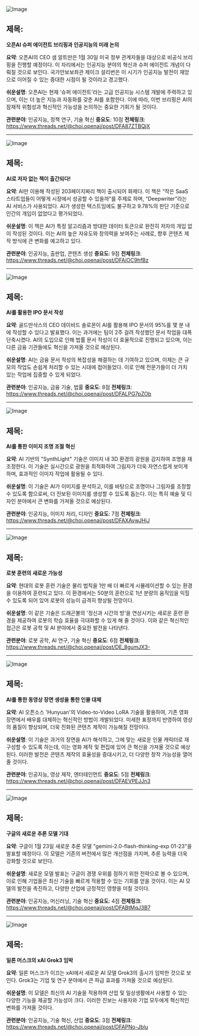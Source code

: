 ![Image](https://scontent-iad3-2.cdninstagram.com/v/t51.71878-15/474016564_924183636526356_7969991641541267439_n.jpg?stp=dst-jpg_e35_tt6&_nc_cat=105&ccb=1-7&_nc_sid=18de74&_nc_ohc=slhkl_fu4oYQ7kNvgEsgTRt&_nc_zt=23&_nc_ht=scontent-iad3-2.cdninstagram.com&edm=ACx9VUEEAAAA&_nc_gid=AU2ow2HLpTAuYwOd6ZQ5ChF&oh=00_AYBxmpoF27zrA22ooEAFSvut955zgHhXzlx95SmVe8yY7g&oe=67935806)

## 제목:
**오픈AI 슈퍼 에이전트 브리핑과 인공지능의 미래 논의**

**요약**:
오픈AI의 CEO 샘 알트만은 1월 30일 미국 정부 관계자들을 대상으로 비공식 브리핑을 진행할 예정이다. 이 자리에서는 인공지능 분야의 혁신과 슈퍼 에이전트 개념이 다뤄질 것으로 보인다. 국가안보보좌관 제이크 설리번은 이 시기가 인공지능 발전이 재앙으로 이어질 수 있는 중대한 시점이 될 것이라고 경고했다.

**쉬운설명**:
오픈AI는 현재 ‘슈퍼 에이전트’라는 고급 인공지능 시스템 개발에 주력하고 있으며, 이는 더 높은 지능과 자동화를 갖춘 AI를 포함한다. 이에 따라, 이번 브리핑은 AI의 잠재적 위험성과 혁신적인 가능성을 논의하는 중요한 기회가 될 것이다.

**관련분야**: 인공지능, 정책 연구, 기술 혁신
**중요도**: 10점
**전체링크**: https://www.threads.net/@choi.openai/post/DFA87ZTBQjX

---

![Image](https://scontent-iad3-1.cdninstagram.com/v/t51.71878-15/474234555_4065153997048731_3592204105207530682_n.jpg?stp=dst-jpg_e35_tt6&_nc_cat=101&ccb=1-7&_nc_sid=18de74&_nc_ohc=PDkn0VOOWK8Q7kNvgHwxv2J&_nc_zt=23&_nc_ht=scontent-iad3-1.cdninstagram.com&edm=ACx9VUEEAAAA&_nc_gid=AU2ow2HLpTAuYwOd6ZQ5ChF&oh=00_AYAPqpppJWKyowjkN0Yt9AyUg5izxlVE7iqWmkznfrUbKg&oe=679352C1)

## 제목:
**AI로 저자 없는 책이 출간되다!**

**요약**:
AI만 이용해 작성된 203페이지짜리 책이 출시되어 화제다. 이 책은 “작은 SaaS 스타트업들이 어떻게 시장에서 성공할 수 있을까”를 주제로 하며, “Deepwriter”라는 AI 서비스가 사용되었다. AI가 생성한 텍스트임에도 불구하고 9.78%의 판단 기준으로 인간의 개입이 없었다고 평가되었다.

**쉬운설명**:
이 책은 AI가 특정 알고리즘과 방대한 데이터 토큰으로 완전히 저자의 개입 없이 작성된 것이다. 이는 AI의 높은 자유도와 창의력을 보여주는 사례로, 향후 콘텐츠 제작 방식에 큰 변화를 예고하고 있다.

**관련분야**: 인공지능, 출판업, 콘텐츠 생성
**중요도**: 9점
**전체링크**: https://www.threads.net/@choi.openai/post/DFAiOC9hfBz

---

![Image](https://scontent-iad3-1.cdninstagram.com/v/t51.71878-15/474234555_4065153997048731_3592204105207530682_n.jpg?stp=dst-jpg_e35_tt6&_nc_cat=101&ccb=1-7&_nc_sid=18de74&_nc_ohc=PDkn0VOOWK8Q7kNvgHwxv2J&_nc_zt=23&_nc_ht=scontent-iad3-1.cdninstagram.com&edm=ACx9VUEEAAAA&_nc_gid=AU2ow2HLpTAuYwOd6ZQ5ChF&oh=00_AYAPqpppJWKyowjkN0Yt9AyUg5izxlVE7iqWmkznfrUbKg&oe=679352C1)

## 제목:
**AI를 활용한 IPO 문서 작성**

**요약**:
골드만삭스의 CEO 데이비드 솔로몬이 AI를 활용해 IPO 문서의 95%를 몇 분 내에 작성할 수 있다고 발표했다. 이는 과거에는 팀이 2주 걸려 작성했던 문서 작업을 대폭 단축시켰다. AI의 도입으로 인해 법률 문서 작성이 더 효율적으로 진행되고 있으며, 이는 다른 금융 기관들에도 혁신을 가져올 것으로 예상된다.

**쉬운설명**:
AI는 금융 문서 작성의 복잡성을 해결하는 데 기여하고 있으며, 이제는 큰 규모의 작업도 손쉽게 처리할 수 있는 시대에 접어들었다. 이로 인해 전문가들이 더 가치 있는 작업에 집중할 수 있게 되었다.

**관련분야**: 인공지능, 금융 기술, 법률 
**중요도**: 8점
**전체링크**: https://www.threads.net/@choi.openai/post/DFALPG7pZOb

---

![Image](https://scontent-iad3-2.cdninstagram.com/v/t51.71878-15/474112793_856565939808735_8884046050145608690_n.jpg?stp=dst-jpg_e35_tt6&_nc_cat=111&ccb=1-7&_nc_sid=18de74&_nc_ohc=-uSIC7rbkyUQ7kNvgHCtDn4&_nc_zt=23&_nc_ht=scontent-iad3-2.cdninstagram.com&edm=ACx9VUEEAAAA&_nc_gid=AU2ow2HLpTAuYwOd6ZQ5ChF&oh=00_AYBEVsYZQDcoWlaXNNx4TnErKVCvcDjDBqJbHRvmdcoYOQ&oe=6793455C)

## 제목:
**AI를 통한 이미지 조명 조절 혁신**

**요약**:
AI 기반의 "SynthLight" 기술은 이미지 내 3D 환경의 광원을 감지하여 조명을 재조정한다. 이 기술은 실시간으로 광원을 최적화하여 그림자가 더욱 자연스럽게 보이게 하며, 효과적인 이미지 작업에 활용될 수 있다.

**쉬운설명**:
이 기술은 AI가 이미지를 분석하고, 이를 바탕으로 조명이나 그림자를 조정할 수 있도록 함으로써, 더 진보된 이미지를 생성할 수 있도록 돕는다. 이는 특히 예술 및 디자인 분야에서 큰 변화를 가져올 것으로 예상된다.

**관련분야**: 인공지능, 이미지 처리, 디자인
**중요도**: 7점
**전체링크**: https://www.threads.net/@choi.openai/post/DFAXAvwJHjJ

---

![Image](https://scontent-iad3-1.cdninstagram.com/v/t51.71878-15/474220164_988568169828275_1022441020209431874_n.jpg?stp=dst-jpg_e35_tt6&_nc_cat=100&ccb=1-7&_nc_sid=18de74&_nc_ohc=Fia_hJmSUsUQ7kNvgEowjJt&_nc_zt=23&_nc_ht=scontent-iad3-2.cdninstagram.com&edm=ACx9VUEEAAAA&_nc_gid=AU2ow2HLpTAuYwOd6ZQ5ChF&oh=00_AYANIn5oLs3QYNclgyxeZGkaJuS-dpfZvAP2VOuqFyhwOQ&oe=679332D1)

## 제목:
**로봇 훈련의 새로운 가능성**

**요약**:
현대의 로봇 훈련 기술은 물리 법칙을 1만 배 더 빠르게 시뮬레이션할 수 있는 환경을 이용하여 훈련되고 있다. 이 환경에서는 50분의 훈련으로 1년 분량의 움직임을 익힐 수 있도록 되어 있어 로봇의 성능이 급격히 향상될 전망이다.

**쉬운설명**:
이 같은 기술은 드래곤볼의 '정신과 시간의 방'을 연상시키는 새로운 훈련 환경을 제공하여 로봇의 학습 효율을 극대화할 수 있게 해 줄 것이다. 이와 같은 혁신적인 접근은 로봇 공학 및 AI 분야에서 중요한 발전을 나타낸다.

**관련분야**: 로봇 공학, AI 연구, 기술 혁신
**중요도**: 6점
**전체링크**: https://www.threads.net/@choi.openai/post/DE_8gumJX3-

---

![Image](https://scontent-iad3-1.cdninstagram.com/v/t51.71878-15/474234555_4065153997048731_3592204105207530682_n.jpg?stp=dst-jpg_e35_tt6&_nc_cat=101&ccb=1-7&_nc_sid=18de74&_nc_ohc=PDkn0VOOWK8Q7kNvgHwxv2J&_nc_zt=23&_nc_ht=scontent-iad3-1.cdninstagram.com&edm=ACx9VUEEAAAA&_nc_gid=AU2ow2HLpTAuYwOd6ZQ5ChF&oh=00_AYAPqpppJWKyowjkN0Yt9AyUg5izxlVE7iqWmkznfrUbKg&oe=679352C1)

## 제목:
**AI를 통한 동영상 장면 생성을 통한 인물 대체**

**요약**:
AI 오픈소스 'Hunyuan'의 Video-to-Video LoRA 기술을 활용하여, 기존 영화 장면에서 배우를 대체하는 혁신적인 방법이 개발되었다. 미세한 표정까지 반영하여 영상의 품질이 향상되며, 더욱 진화된 콘텐츠 제작이 가능해질 전망이다.

**쉬운설명**:
이 기술은 과거의 장면을 AI가 해석하고, 그에 맞는 새로운 인물 캐릭터로 재구성할 수 있도록 하는데, 이는 영화 제작 및 편집에 있어 큰 혁신을 가져올 것으로 예상된다. 이러한 발전은 콘텐츠 제작의 효율성을 증대시키고, 더 다양한 창작 가능성을 열어줄 것이다.

**관련분야**: 인공지능, 영상 제작, 엔터테인먼트
**중요도**: 5점
**전체링크**: https://www.threads.net/@choi.openai/post/DFAEVPEJJn3

---

![Image](https://scontent-iad3-1.cdninstagram.com/v/t51.71878-15/474234623_4541301022298807_6884089739323172339_n.jpg?stp=dst-jpg_e35_tt6&_nc_cat=110&ccb=1-7&_nc_sid=18de74&_nc_ohc=A6ZOntpRynwQ7kNvgD1Tn-no&_nc_zt=23&_nc_ht=scontent-iad3-1.cdninstagram.com&edm=ACx9VUEEAAAA&_nc_gid=AU2ow2HLpTAuYwOd6ZQ5ChF&oh=00_AYC3EN7qU8UgAvwB0E7RzcYXn-4vWlAtc6t7fCHv9Vz7tQ&oe=67934870)

## 제목:
**구글의 새로운 추론 모델 기대**

**요약**:
구글이 1월 23일 새로운 추론 모델 "gemini-2.0-flash-thinking-exp 01-23"을 발표할 예정이다. 이 모델은 기존의 버전에서 많은 개선점을 가지며, 추론 능력을 더욱 강화할 것으로 보인다.

**쉬운설명**:
새로운 모델 발표는 구글이 경쟁 우위를 점하기 위한 전략으로 볼 수 있으며, 이로 인해 기업들은 최신 기술을 빠르게 적용할 수 있는 기회를 얻을 것이다. 이는 AI 모델의 발전을 촉진하고, 다양한 산업에 긍정적인 영향을 미칠 것이다.

**관련분야**: 인공지능, 머신러닝, 기술 혁신
**중요도**: 4점
**전체링크**: https://www.threads.net/@choi.openai/post/DFABtMqJ3B7

---

![Image](https://scontent-iad3-2.cdninstagram.com/v/t51.71878-15/474234555_4065153997048731_3592204105207530682_n.jpg?stp=dst-jpg_e35_tt6&_nc_cat=101&ccb=1-7&_nc_sid=18de74&_nc_ohc=PDkn0VOOWK8Q7kNvgHwxv2J&_nc_zt=23&_nc_ht=scontent-iad3-1.cdninstagram.com&edm=ACx9VUEEAAAA&_nc_gid=AU2ow2HLpTAuYwOd6ZQ5ChF&oh=00_AYAPqpppJWKyowjkN0Yt9AyUg5izxlVE7iqWmkznfrUbKg&oe=679352C1)

## 제목:
**일론 머스크의 xAI Grok3 임박**

**요약**:
일론 머스크가 이끄는 xAI에서 새로운 AI 모델 Grok3의 출시가 임박한 것으로 보인다. Grok3는 기업 및 연구 분야에서 큰 파급 효과를 가져올 것으로 예상된다.

**쉬운설명**:
이 모델은 최신의 AI 기술을 적용하여 산업 및 일상생활에서 사용할 수 있는 다양한 기능을 제공할 가능성이 크다. 이러한 진보는 사용자와 기업 모두에게 혁신적인 변화를 가져올 것이다.

**관련분야**: 인공지능, 기술 혁신, 산업
**중요도**: 3점
**전체링크**: https://www.threads.net/@choi.openai/post/DFAPNo-Jblu